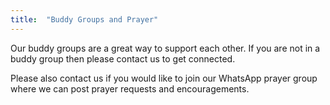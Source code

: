 ```yaml
---
title:  "Buddy Groups and Prayer"
---
```

Our buddy groups are a great way to support each other. If you are not in a buddy group then please contact us to get connected.

Please also contact us if you would like to join our WhatsApp prayer group where we can post prayer requests and encouragements.
